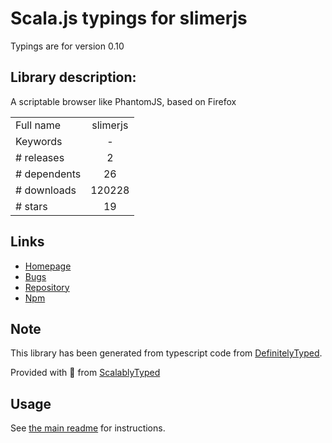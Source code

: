 
# Scala.js typings for slimerjs

Typings are for version 0.10

## Library description:
A scriptable browser like PhantomJS, based on Firefox

|                    |                 |
| ------------------ | :-------------: |
| Full name          | slimerjs |
| Keywords           | - |
| # releases         | 2 |
| # dependents       | 26 |
| # downloads        | 120228 |
| # stars            | 19 |

## Links
- [Homepage](https://github.com/laurentj/slimerjs#readme)
- [Bugs](https://github.com/laurentj/slimerjs/issues)
- [Repository](https://github.com/laurentj/slimerjs)
- [Npm](https://www.npmjs.com/package/slimerjs)
    


## Note
This library has been generated from typescript code from [DefinitelyTyped](https://definitelytyped.org).

Provided with :purple_heart: from [ScalablyTyped](https://github.com/oyvindberg/ScalablyTyped)

## Usage
See [the main readme](../../readme.md) for instructions.


